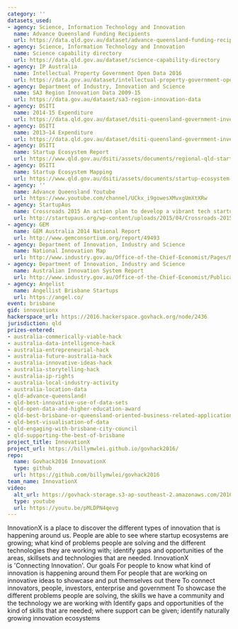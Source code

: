 ```yaml
---
category: ''
datasets_used:
- agency: Science, Information Technology and Innovation
  name: Advance Queensland Funding Recipients
  url: https://data.qld.gov.au/dataset/advance-queensland-funding-recipients
- agency: Science, Information Technology and Innovation
  name: Science capability directory
  url: https://data.qld.gov.au/dataset/science-capability-directory
- agency: IP Australia
  name: Intellectual Property Government Open Data 2016
  url: https://data.gov.au/dataset/intellectual-property-government-open-data-2016
- agency: Department of Industry, Innovation and Science
  name: SA3 Region Innovation Data 2009-15
  url: https://data.gov.au/dataset/sa3-region-innovation-data
- agency: DSITI
  name: 2014-15 Expenditure
  url: https://data.qld.gov.au/dataset/dsiti-queensland-government-investment-portal-qgip/resource/35a8fb24-1f14-439c-a26c-a0edb7766ae8
- agency: DSITI
  name: 2013–14 Expenditure
  url: https://data.qld.gov.au/dataset/dsiti-queensland-government-investment-portal-qgip/resource/9ab188e0-f721-4cd3-b9e6-53b316f866aa
- agency: DSITI
  name: Startup Ecosystem Report
  url: https://www.qld.gov.au/dsiti/assets/documents/regional-qld-startup-ecosystem-report.pdf
- agency: DSITI
  name: Startup Ecosystem Mapping
  url: https://www.qld.gov.au/dsiti/assets/documents/startup-ecosystem-mapping-report.pdf
- agency: ''
  name: Advance Queensland Youtube
  url: https://www.youtube.com/channel/UCkx_i9gowesXMvxgUmXtXRw
- agency: StartupAus
  name: Crossroads 2015 An action plan to develop a vibrant tech startup ecosystem in Australia
  url: http://startupaus.org/wp-content/uploads/2015/04/Crossroads-2015.pdf
- agency: GEM
  name: GEM Australia 2014 National Report
  url: http://www.gemconsortium.org/report/49493
- agency: Department of Innovation, Industry and Science
  name: National Innovation Map
  url: http://www.industry.gov.au/Office-of-the-Chief-Economist/Pages/National-Innovation-Map.html
- agency: Department of Innovation, Industry and Science
  name: Australian Innovation System Report
  url: http://www.industry.gov.au/Office-of-the-Chief-Economist/Publications/Pages/Australian-Innovation-System.aspx
- agency: Angelist
  name: Angellist Brisbane Startups
  url: https://angel.co/
event: brisbane
gid: innovationx
hackerspace_url: https://2016.hackerspace.govhack.org/node/2436
jurisdiction: qld
prizes-entered:
- australia-commerically-viable-hack
- australia-data-intelligence-hack
- australia-entrepreneurial-hack
- australia-future-australia-hack
- australia-innovative-ideas-hack
- australia-storytelling-hack
- australia-ip-rights
- australia-local-industry-activity
- australia-location-data
- qld-advance-queensland!
- qld-best-innovative-use-of-data-sets
- qld-open-data-and-higher-education-award
- qld-best-brisbane-or-queensland-oriented-business-related-application
- qld-best-visualisation-of-data
- qld-engaging-with-brisbane-city-council
- qld-supporting-the-best-of-brisbane
project_title: InnovationX
project_url: https://billymwlei.github.io/govhack2016/
repo:
  name: Govhack2016 InnovationX
  type: github
  url: https://github.com/billymwlei/govhack2016
team_name: InnovationX
video:
  alt_url: https://govhack-storage.s3-ap-southeast-2.amazonaws.com/2016/InnovationX-Govhack-2016-Submission.mp4
  type: youtube
  url: https://youtu.be/pMLDPN4qevg
---
```


InnovationX is a place to discover the different types of innovation that is happening around us. People are able to see where startup ecosystems are growing; what kind of problems people are solving and the different technologies they are working with; identify gaps and opportunities of the areas, skillsets and technologies that are needed.
InnovationX is 'Connecting Innovation'.
Our goals
For people to know what kind of innovation is happening around them
For people that are working on innovative ideas to showcase and put themselves out there
To connect innovators, people, investors, enterprise and government
To showcase the different problems people are solving, the skills we have a community and the technology we are working with
Identify gaps and opportunities of the kind of skills that are needed; where support can be given; identify naturally growing innovation ecosystems